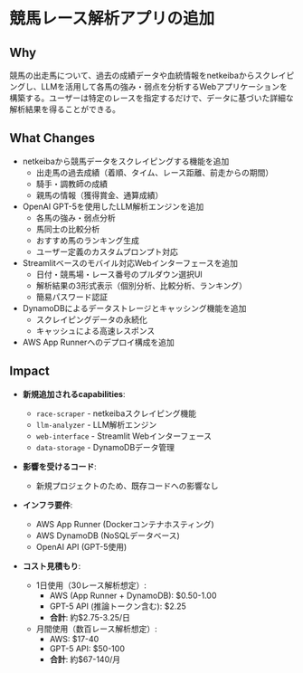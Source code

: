 # 競馬レース解析アプリの追加

## Why

競馬の出走馬について、過去の成績データや血統情報をnetkeibaからスクレイピングし、LLMを活用して各馬の強み・弱点を分析するWebアプリケーションを構築する。ユーザーは特定のレースを指定するだけで、データに基づいた詳細な解析結果を得ることができる。

## What Changes

- netkeibaから競馬データをスクレイピングする機能を追加
  - 出走馬の過去成績（着順、タイム、レース距離、前走からの期間）
  - 騎手・調教師の成績
  - 親馬の情報（獲得賞金、通算成績）
- OpenAI GPT-5を使用したLLM解析エンジンを追加
  - 各馬の強み・弱点分析
  - 馬同士の比較分析
  - おすすめ馬のランキング生成
  - ユーザー定義のカスタムプロンプト対応
- Streamlitベースのモバイル対応Webインターフェースを追加
  - 日付・競馬場・レース番号のプルダウン選択UI
  - 解析結果の3形式表示（個別分析、比較分析、ランキング）
  - 簡易パスワード認証
- DynamoDBによるデータストレージとキャッシング機能を追加
  - スクレイピングデータの永続化
  - キャッシュによる高速レスポンス
- AWS App Runnerへのデプロイ構成を追加

## Impact

- **新規追加されるcapabilities**:
  - `race-scraper` - netkeibaスクレイピング機能
  - `llm-analyzer` - LLM解析エンジン
  - `web-interface` - Streamlit Webインターフェース
  - `data-storage` - DynamoDBデータ管理

- **影響を受けるコード**:
  - 新規プロジェクトのため、既存コードへの影響なし

- **インフラ要件**:
  - AWS App Runner (Dockerコンテナホスティング)
  - AWS DynamoDB (NoSQLデータベース)
  - OpenAI API (GPT-5使用)

- **コスト見積もり**:
  - 1日使用（30レース解析想定）:
    - AWS (App Runner + DynamoDB): $0.50-1.00
    - GPT-5 API (推論トークン含む): $2.25
    - **合計**: 約$2.75-3.25/日
  - 月間使用（数百レース解析想定）:
    - AWS: $17-40
    - GPT-5 API: $50-100
    - **合計**: 約$67-140/月
